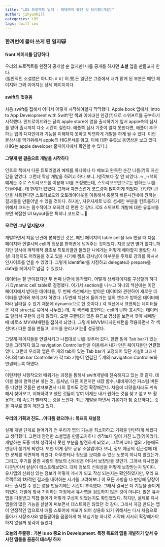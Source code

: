 ```yaml
---
title: "iOS 프로젝트 일지 - 여태까지 했던 것 브리핑(개발)"
author: jihyunhill
categories: iOS
tags: swift ios
---
```

### 한꺼번에 몰아 쓰게 된 일지🙀     

#### front 페이지를 담당하다     
우리의 프로젝트를 완전히 공개할 순 없지만! 나름 공개를 하자면 __소셜__ 앱을 만들고자 한다.     
(일반적인 소셜앱은 아니다.ㅎㅎ) 어.쨌.든 일단은 그중에서 내가 맡게 된 부분은 메인 페이지와 그와 이어지는 상세 페이지이다.    

#### swift의 첫걸음         
처음 swift를 접해서 어디서 어떻게 시작해야할지 막막했다. Apple book 앱에서 'Intro to App Development with Swift'란 책과 이에대한 인강(?)으로 스위프트를 공부하기 시작했다. 안드로이드와는 달리 apple store에 앱을 출시하기에 앞서 apple측의 심사를 받아 출시까지 다소 시간이 걸린다. 애플쪽 심사 기준이 알지 못한다면, 애플이 추구하는 앱의 디자인이과 기능을 이해하지 못하고 막연하게 개발을 하게 될 수 있다. 이런 불상사를 막기위해서 apple의 HIG문서를 읽고, 이에 대한 유튜브 동영상을 보고 있다.(HIG는 apple developer 홈페이지에서 확인할 수 있다.)      

#### 그렇게 뗀 걸음으로 개발을 시작하다     
인트로 책에서 다룬 튜토리얼과 예제를 하나하나 다 해보고 완독한 순간 나름(?)의 자신감을 얻었다. 그런데 막상 개발을 하려고 하다 보니..!생각보다 잘 안 되었다..ㅠ_ㅠ책의 예제는 주로 스토리보드를 이용해 UI를 조정했는데, 스토리보드만으로는 원하는 UI를 만들어내는데 한계가 있었다. 그래서 자연스럽게 코드량이 많아지게 되었다. 간단한 UI만을 사용한다면 스토리보드와 오토레이아웃을 이용해서 충분히 빠른시간내에 원하는 결과물을 만들어낼 수 있을 것이다. 하지만, 자유자제로 UI의 섬세한 부분을 컨트롤하기 위해서 코드는 필수적이고 오히려 더 편한 것 같다. iOS 스위프트 개발에 대한 유튜브를 보면 복잡한 UI layout들은 특히나 코드로!...👀       

#### 모르면 그냥 덮지말자!      
개발하면서 처음 난관에 봉착했던 것은, 메인 페이지의 table cell을 tab 했을 때 다음 페이지와 연결시켜 cell의 정보를 한꺼번에 넘겨주는 것이었다. 지금 보면 별거 없다!..하지만 당시에 꺠작깨작 왕초보 튜토리얼만 들었단 나에게는 어떻게 해야할지 몰랐단 사실! 다행히도 어려움을 겪고 있을 시기에 캠프 강사님이 이부분을 주제로 강의를 하셔서 인사이트를 얻을 수 있었다. 그렇게 identifier를 지정하고 delegate과 prepare를 data를 페이지로 넘길 수 있었다.       

데이터는 잘 받아왔지만 두 번째 난관에 봉착했다. 어떻게 상세페이지를 구성할까 하다가 Dynamic cell table로 결정했다. 여기서 section을 나누고 하나의 섹션에는 이전 페이지에서 받아온 데이터를, 두 번째 섹션에서는 받아온 데이터와 관련하여 새로운 데이터를 받아와 보이고자 하였다. (두번째 섹션에 들어가는 셀의 갯수가 받아온 데이터에 따라 달라질 수 있기 때문에 dynamic으로 한 것이다.) 각 섹션에서 표현되는 데이터들은 각각 struct로 묶어서 나누었는데, 각 섹션에 표현되는 cell의 UI와 표시되는 데이터도 달라서 구현이 쉽지 않았다. 오랜 구글링과 많은 유튜브 영상을 보면서 찾아 헤메일 때 비로소 MVVM패턴을 접하게 되었다. 그렇게 MVVM디자인패턴을 적용하면서 각 섹션마다 다른 셀을 만들고, 코드를 분리시키는 성공했다.      

그렇게 페이지들을 연결시키고 나름대로 UI를 갖추어 갔다. 한편 밑에 Tab bar가 있는 것을 고려하지 않고 navigation Controller만을 이용해서 내가 만든 페이지들만 연결했었다. 그런데 우리의 앱은 두 개의 tab이 있는 Tab bar가 고정되어 있단 사실!! 그래서 하나의 tab bar Controller가 각 tab 기능이 연결된 두개의 navigation Controller와 연결되도록 하였다.        
...       
이런저런 시행착오와 배워가는 과정을 통해서 swift개발에 친숙해지고 있는 것 같다. 테이블 셀에 컬랙션뷰 넣는 것, 옵셔널, 다른 이런저런 내장 함수, 내비게이션 커스텀 버튼 등 다양한 것들은 만져보면서 나의 흥미도 점점 확장해간다. 처음에 더뎠을지라도 계속해서 찾아보고, 이해하려고 했던 것들이 쌓여 이제는 내가 원하는 것을 찾고 얻고 또 활용하는데 속도가 빨라지는 것을 느낀다. 최근 개발을 하면서 기본기가 참 중요하다는 것을 피부로 많이 깨닫고 있다.       

#### 우리의 기획과 진도...어디쯤 왔으려나 : 목표의 재설정              
실제 개발 단계로 들어가기 전 우리가 앱의 기능을 최소화하고 기획을 탄탄하게 세웠다고 생각했다. 그런데 안전한 소셜앱을 만들고자하니 생각보다 일이 커진 느낌(?)이었다. 개발하는 도중 미처 생각하지 못한 부분을 발견하게 되었고, 그로써 UI나 앱의 기능에도 변동이 생기게 되었다. 또한 이게 정보 공유 소셜앱이다 보니, 정보 제공의 접근성에 대한 문제를 직면하게 되었다. 아무한테나 정보를 보여줄 수 없는 노릇이 아니지 않겠는가. 그리고, 후기를 올린 사람의 정보의 신뢰성은 어디서 보장받을 것인가. 그래서 유사앱을 다운받아서 샅샅이 테스트해보았다. 대체 정보의 신뢰성을 어떻게 보장받는지 말이다. 유사앱의 신뢰성 있는 정보가 어떻게 게시가 되고 작성 되는지는 확인하였지만, 우리 프로젝트의 1차적인 결과를 내야하는 시기를 고려해보니 이 모든 사항을 다 반영해 당장이라도 출시할 수 있는 앱을 만들기에는 시간이 부족했다. 그래서 결국은 더 기능을 줄이게 되었다. 개발에 앞서 기획하는 과정에서 유사앱을 검토하지 않은 것이 아니다. 많은 유사앱을 다운받고 직접 들어가 어떻게 구성이 되었는지도 확인했었다. 하지만, 실제로 유사앱들의 많은 기능을 샅샅이 써보면서 테스트하진 않았던 것 같다. 그래서 지금 만드는 앱이 안정적인 앱으로서 애플 스토어에 배포가 되어 상용화 되기 위해서는 다시 처음으로 돌아가 시장조사와 발품팔이을 꼼꼼하게 해 핵심기능 하나로 시작해 서서히 확장해가야 하지 않을까 생각이 들었다.    

__오늘의 두줄평 : 기본 is so 중요 in Development. 특정 목표의 앱을 개발하기 앞서 유사한 앱들을 꼼꼼히 테스팅 하자__

